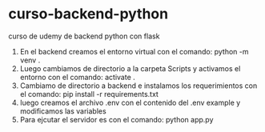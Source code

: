 # curso-backend-python
curso de udemy de backend python con flask

1. En el backend creamos el entorno virtual  con el comando:  python -m venv   .
2. Luego cambiamos de directorio a  la carpeta Scripts y activamos el entorno con el comando:  activate  .
3. Cambiamo de directorio a backend e instalamos los requerimientos con el comando:  pip install -r requirements.txt
4. luego creamos el archivo .env con el contenido del .env example y modificamos las variables
5. Para ejcutar el servidor es con el comando:  python app.py
